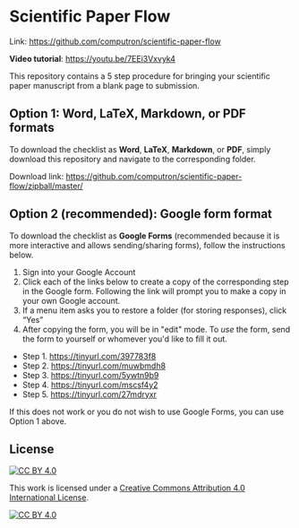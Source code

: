 # Scientific Paper Flow

Link: https://github.com/computron/scientific-paper-flow

**Video tutorial**: https://youtu.be/7EEi3Vxvyk4

This repository contains a 5 step procedure for bringing your scientific paper manuscript from a blank page to submission.

## Option 1: Word, LaTeX, Markdown, or PDF formats
To download the checklist as **Word**, **LaTeX**, **Markdown**, or **PDF**, simply download this repository and navigate to the corresponding folder.

Download link: https://github.com/computron/scientific-paper-flow/zipball/master/

## Option 2 (recommended): Google form format

To download the checklist as **Google Forms** (recommended because it is more interactive and allows sending/sharing forms), follow the instructions below.

1. Sign into your Google Account
2. Click each of the links below to create a copy of the corresponding step in the Google form. Following the link will prompt you to make a copy in your own Google account.
3. If a menu item asks you to restore a folder (for storing responses), click “Yes”
4. After copying the form, you will be in "edit" mode. To *use* the form, send the form to yourself or whomever you'd like to fill it out.

* Step 1. https://tinyurl.com/397783f8
* Step 2. https://tinyurl.com/muwbmdh8
* Step 3. https://tinyurl.com/5ywtn9b9
* Step 4. https://tinyurl.com/mscsf4y2
* Step 5. https://tinyurl.com/27mdryxr

If this does not work or you do not wish to use Google Forms, you can use Option 1 above.

## License

[![CC BY 4.0][cc-by-shield]][cc-by]

This work is licensed under a
[Creative Commons Attribution 4.0 International License][cc-by].

[![CC BY 4.0][cc-by-image]][cc-by]

[cc-by]: http://creativecommons.org/licenses/by/4.0/
[cc-by-image]: https://i.creativecommons.org/l/by/4.0/88x31.png
[cc-by-shield]: https://img.shields.io/badge/License-CC%20BY%204.0-lightgrey.svg
